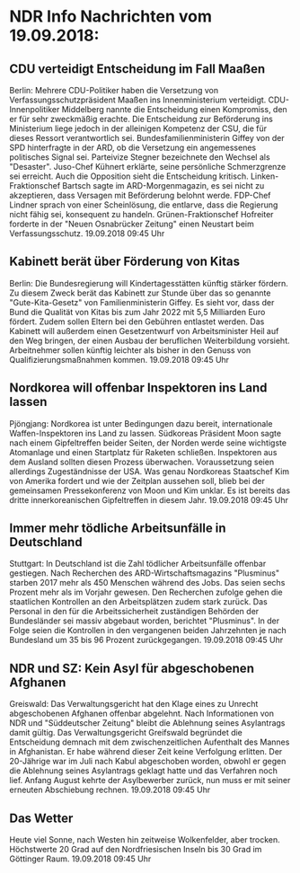 # NDR Info Nachrichten vom 19.09.2018:


## CDU verteidigt Entscheidung im Fall Maaßen
Berlin: Mehrere CDU-Politiker haben die Versetzung von Verfassungsschutzpräsident Maaßen ins Innenministerium verteidigt. CDU-Innenpolitiker Middelberg nannte die Entscheidung einen Kompromiss, den er für sehr zweckmäßig erachte. Die Entscheidung zur Beförderung ins Ministerium liege jedoch in der alleinigen Kompetenz der CSU, die für dieses Ressort verantwortlich sei. Bundesfamilienministerin Giffey von der SPD hinterfragte in der ARD, ob die Versetzung ein angemessenes politisches Signal sei. Parteivize Stegner bezeichnete den Wechsel als "Desaster". Juso-Chef Kühnert erklärte, seine persönliche Schmerzgrenze sei erreicht. Auch die Opposition sieht die Entscheidung kritisch. Linken-Fraktionschef Bartsch sagte im ARD-Morgenmagazin, es sei nicht zu akzeptieren, dass Versagen mit Beförderung belohnt werde. FDP-Chef Lindner sprach von einer Scheinlösung, die entlarve, dass die Regierung nicht fähig sei, konsequent zu handeln. Grünen-Fraktionschef Hofreiter forderte in der "Neuen Osnabrücker Zeitung" einen Neustart beim Verfassungsschutz. 19.09.2018 09:45 Uhr 

## Kabinett berät über Förderung von Kitas
Berlin:	Die Bundesregierung will Kindertagesstätten künftig stärker fördern. Zu diesem Zweck berät das Kabinett zur Stunde über das so genannte "Gute-Kita-Gesetz" von Familienministerin Giffey. Es sieht vor, dass der Bund die Qualität von Kitas bis zum Jahr 2022 mit 5,5 Milliarden Euro fördert. Zudem sollen Eltern bei den Gebühren entlastet werden. Das Kabinett will außerdem einen Gesetzentwurf von Arbeitsminister Heil auf den Weg bringen, der einen Ausbau der beruflichen Weiterbildung vorsieht. Arbeitnehmer sollen künftig leichter als bisher in den Genuss von Qualifizierungsmaßnahmen kommen. 19.09.2018 09:45 Uhr 

## Nordkorea will offenbar Inspektoren ins Land lassen
Pjöngjang:	Nordkorea ist unter Bedingungen dazu bereit, internationale Waffen-Inspektoren ins Land zu lassen. Südkoreas Präsident Moon sagte nach einem Gipfeltreffen beider Seiten, der Norden werde seine wichtigste Atomanlage und einen Startplatz für Raketen schließen. Inspektoren aus dem Ausland sollten diesen Prozess überwachen. Voraussetzung seien allerdings Zugeständnisse der USA. Was genau Nordkoreas Staatschef Kim von Amerika fordert und wie der Zeitplan aussehen soll, blieb bei der gemeinsamen Pressekonferenz von Moon und Kim unklar. Es ist bereits das dritte innerkoreanischen Gipfeltreffen in diesem Jahr. 19.09.2018 09:45 Uhr 

## Immer mehr tödliche Arbeitsunfälle in Deutschland
Stuttgart: In Deutschland ist die Zahl tödlicher Arbeitsunfälle offenbar gestiegen. Nach Recherchen des ARD-Wirtschaftsmagazins "Plusminus" starben 2017 mehr als 450 Menschen während des Jobs. Das seien sechs Prozent mehr als im Vorjahr gewesen. Den Recherchen zufolge gehen die staatlichen Kontrollen an den Arbeitsplätzen zudem stark zurück. Das Personal in den für die Arbeitssicherheit zuständigen Behörden der Bundesländer sei massiv abgebaut worden, berichtet "Plusminus". In der Folge seien die Kontrollen in den vergangenen beiden Jahrzehnten je nach Bundesland um 35 bis 96 Prozent zurückgegangen. 19.09.2018 09:45 Uhr 

## NDR und SZ: Kein Asyl für abgeschobenen Afghanen
Greiswald:	Das Verwaltungsgericht hat den Klage eines zu Unrecht abgeschobenen Afghanen offenbar abgelehnt. Nach Informationen von NDR und "Süddeutscher Zeitung" bleibt die Ablehnung seines Asylantrags damit gültig. Das Verwaltungsgericht Greifswald begründet die Entscheidung demnach mit dem zwischenzeitlichen Aufenthalt des Mannes in Afghanistan. Er habe während dieser Zeit keine Verfolgung erlitten. Der 20-Jährige war im Juli nach Kabul abgeschoben worden, obwohl er gegen die Ablehnung seines Asylantrags geklagt hatte und das Verfahren noch lief. Anfang August kehrte der Asylbewerber zurück, nun muss er mit seiner erneuten Abschiebung rechnen. 19.09.2018 09:45 Uhr 

## Das Wetter
Heute viel Sonne, nach Westen hin zeitweise Wolkenfelder, aber trocken. Höchstwerte 20 Grad auf den Nordfriesischen Inseln bis 30 Grad im Göttinger Raum. 19.09.2018 09:45 Uhr 
